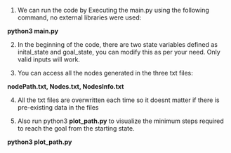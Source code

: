 1. We can run the code by Executing the main.py using the following command, no external libraries were used:

**python3 main.py**

2. In the beginning of the code, there are two state variables defined as inital_state and goal_state, you can modify this as per your need. Only valid inputs will work.

3. You can access all the nodes generated in the three txt files:

**nodePath.txt, Nodes.txt, NodesInfo.txt**

4. All the txt files are overwritten each time so it doesnt matter if there is pre-existing data in the files

5. Also run python3 **plot_path.py** to visualize the minimum steps required to reach the goal from the starting state.

**python3 plot_path.py**